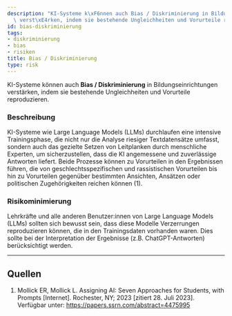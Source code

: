 ```yaml
---
description: "KI-Systeme k\xF6nnen auch Bias / Diskriminierung in Bildungseinrichtungen\
  \ verst\xE4rken, indem sie bestehende Ungleichheiten und Vorurteile reproduzieren."
id: bias-diskriminierung
tags:
- diskriminierung
- bias
- risiken
title: Bias / Diskriminierung
type: risk
---
```



KI-Systeme können auch **Bias / Diskriminierung** in Bildungseinrichtungen verstärken, indem sie bestehende Ungleichheiten und Vorurteile reproduzieren.


### Beschreibung

KI-Systeme wie Large Language Models (LLMs) durchlaufen eine intensive Trainingsphase, die nicht nur die Analyse riesiger Textdatensätze umfasst, sondern auch das gezielte Setzen von Leitplanken durch menschliche Experten, um sicherzustellen, dass die KI angemessene und zuverlässige Antworten liefert. Beide Prozesse können zu Vorurteilen in den Ergebnissen führen, die von geschlechtsspezifischen und rassistischen Vorurteilen bis hin zu Vorurteilen gegenüber bestimmten Ansichten, Ansätzen oder politischen Zugehörigkeiten reichen können (1).


### Risikominimierung

Lehrkräfte und alle anderen Benutzer:innen von Large Language Models (LLMs) sollten sich bewusst sein, dass diese Modelle Verzerrungen reproduzieren können, die in den Trainingsdaten vorhanden waren. Dies sollte bei der Interpretation der Ergebnisse (z.B. ChatGPT-Antworten) berücksichtigt werden.


---


## Quellen

1.	Mollick ER, Mollick L. Assigning AI: Seven Approaches for Students, with Prompts [Internet]. Rochester, NY; 2023 [zitiert 28. Juli 2023]. Verfügbar unter: https://papers.ssrn.com/abstract=4475995